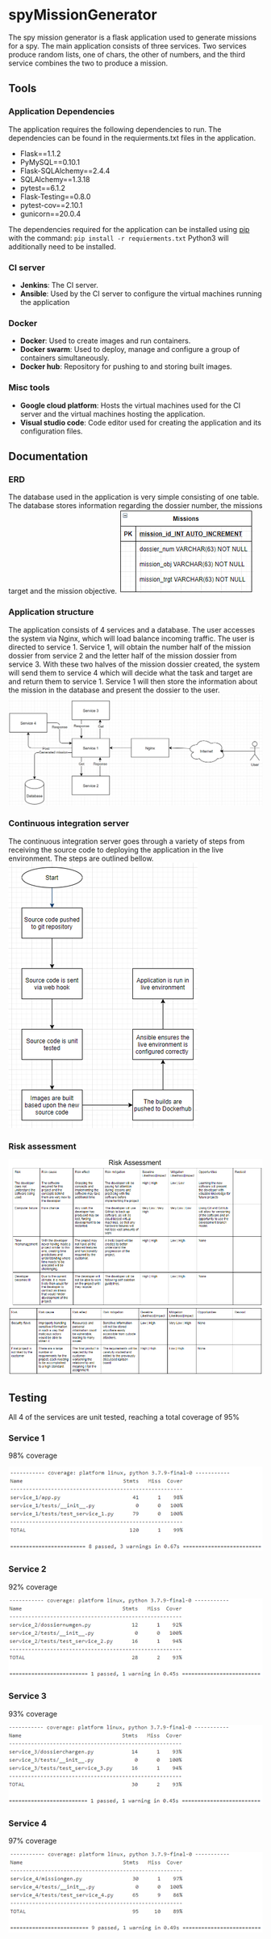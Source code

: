 # spyMissionGenerator
The spy mission generator is a flask application used to generate missions for a spy. The main application consists of three services. Two services produce random lists, one of chars, the other of numbers, and the third service combines the two to produce a mission.

## Tools
### Application Dependencies
The application requires the following dependencies to run. The dependencies can be found in the requierments.txt files in the application.

- Flask==1.1.2
- PyMySQL==0.10.1
- Flask-SQLAlchemy==2.4.4
- SQLAlchemy==1.3.18
- pytest==6.1.2
- Flask-Testing==0.8.0
- pytest-cov==2.10.1
- gunicorn==20.0.4

The dependencies required for the application can be installed using [pip](https://pip.pypa.io/en/stable/) with the command:
`pip install -r requierments.txt`
Python3 will additionally need to be installed.

### CI server
-  **Jenkins**:
The CI server.
-  **Ansible**:
Used by the CI server to configure the virtual machines running the application

### Docker
-  **Docker**:
Used to create images and run containers.
-  **Docker swarm**:
Used to deploy, manage and configure a group of containers simultaneously.
-  **Docker hub**:
Repository for pushing to and storing built images.

### Misc tools
-  **Google cloud platform**:
Hosts the virtual machines used for the CI server and the virtual machines hosting the application.
-  **Visual studio code**:
Code editor used for creating the application and its configuration files.

## Documentation
### ERD
The database used in the application is very simple consisting of one table. The database stores information regarding the dossier number, the missions target and the mission objective.
![Image of the systems ERD](Images/erd.jpg)

### Application structure
The application consists of 4 services and a database. The user accesses the system via Nginx, which will load balance incoming traffic. The user is directed to service 1. Service 1, will obtain the number half of the mission dossier from service 2 and the letter half of the mission dossier from service 3. With these two halves of the mission dossier created, the system will send them to service 4 which will decide what the task and target are and return them to service 1. Service 1 will then store the information about the mission in the database and present the dossier to the user.
![Image of the system structure](Images/appstructure.jpg)

### Continuous integration server
The continuous integration server goes through a variety of steps from receiving the source code to deploying the application in the live environment. The steps are outlined bellow.
![Image of the CI server flow](Images/CI_server_flow.jpg)

### Risk assessment
![Image of the risk assessment](Images/riskassesmentpt1.jpg)
![Image of the risk assessment](Images/riskassesmentpt2.jpg)

## Testing
All 4 of the services are unit tested, reaching a total coverage of 95%
### Service 1
98% coverage

![Image of service 1's unit tests](Images/unit_tests/service_1_tests.jpg)
### Service 2
92% coverage

![Image of service 1's unit tests](Images/unit_tests/service_2_tests.jpg)
### Service 3
93% coverage

![Image of service 1's unit tests](Images/unit_tests/service_3_tests.jpg)
### Service 4
97% coverage

![Image of service 1's unit tests](Images/unit_tests/service_4_tests.jpg)